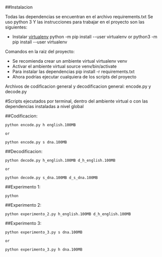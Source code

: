 ##Instalacion

Todas las dependencias se encuentran en el archivo requirements.txt
Se uso python 3
Y las instrucciones para trabajar en el proyecto son las siguientes:

- Instalar [virtualenv](https://virtualenv.pypa.io/en/latest/installation.html)
  python -m pip install --user virtualenv
  or
  python3 -m pip install --user virtualenv

Comandos en la raiz del proyecto:

- Se recomienda crear un ambiente virtual
  virtualenv venv
- Activar el ambiente virtual
  source venv/bin/activate
- Para instalar las dependencias
  pip install -r requirements.txt
- Ahora podrias ejecutar cualquiera de los scripts del proyecto

Archivos de codificacion general y decodificacion general: encode.py y decode.py

#Scripts ejecutados por terminal, dentro del ambiente virtual o con las dependencias instaladas a nivel global

##Codificacion:

    python encode.py h english.100MB

    or

    python encode.py s dna.100MB

##Decodificacion:

    python decode.py h_english.100MB d_h_english.100MB

    or

    python decode.py s_dna.100MB d_s_dna.100MB

##Experimento 1:

    python

##Experimento 2:

    python experimento_2.py h_english.100MB d_h_english.100MB

##Experimento 3:

    python experimento_3.py s dna.100MB

    or

    python experimento_3.py h dna.100MB
